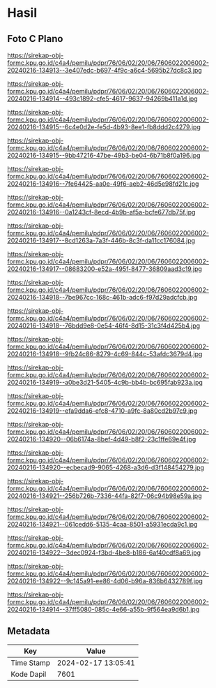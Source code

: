 # Hasil

## Foto C Plano

https://sirekap-obj-formc.kpu.go.id/c4a4/pemilu/pdpr/76/06/02/20/06/7606022006002-20240216-134913--3e407edc-b697-4f9c-a6c4-5695b27dc8c3.jpg

https://sirekap-obj-formc.kpu.go.id/c4a4/pemilu/pdpr/76/06/02/20/06/7606022006002-20240216-134914--493c1892-cfe5-4617-9637-94269b411a1d.jpg

https://sirekap-obj-formc.kpu.go.id/c4a4/pemilu/pdpr/76/06/02/20/06/7606022006002-20240216-134915--6c4e0d2e-fe5d-4b93-8ee1-fb8ddd2c4279.jpg

https://sirekap-obj-formc.kpu.go.id/c4a4/pemilu/pdpr/76/06/02/20/06/7606022006002-20240216-134915--9bb47216-47be-49b3-be04-6b71b8f0a196.jpg

https://sirekap-obj-formc.kpu.go.id/c4a4/pemilu/pdpr/76/06/02/20/06/7606022006002-20240216-134916--7fe64425-aa0e-49f6-aeb2-46d5e98fd21c.jpg

https://sirekap-obj-formc.kpu.go.id/c4a4/pemilu/pdpr/76/06/02/20/06/7606022006002-20240216-134916--0a1243cf-8ecd-4b9b-af5a-bcfe677db75f.jpg

https://sirekap-obj-formc.kpu.go.id/c4a4/pemilu/pdpr/76/06/02/20/06/7606022006002-20240216-134917--8cd1263a-7a3f-446b-8c3f-da11cc176084.jpg

https://sirekap-obj-formc.kpu.go.id/c4a4/pemilu/pdpr/76/06/02/20/06/7606022006002-20240216-134917--08683200-e52a-495f-8477-36809aad3c19.jpg

https://sirekap-obj-formc.kpu.go.id/c4a4/pemilu/pdpr/76/06/02/20/06/7606022006002-20240216-134918--7be967cc-168c-461b-adc6-f97d29adcfcb.jpg

https://sirekap-obj-formc.kpu.go.id/c4a4/pemilu/pdpr/76/06/02/20/06/7606022006002-20240216-134918--76bdd9e8-0e54-46f4-8d15-31c3f4d425b4.jpg

https://sirekap-obj-formc.kpu.go.id/c4a4/pemilu/pdpr/76/06/02/20/06/7606022006002-20240216-134918--9fb24c86-8279-4c69-844c-53afdc3679d4.jpg

https://sirekap-obj-formc.kpu.go.id/c4a4/pemilu/pdpr/76/06/02/20/06/7606022006002-20240216-134919--a0be3d21-5405-4c9b-bb4b-bc695fab923a.jpg

https://sirekap-obj-formc.kpu.go.id/c4a4/pemilu/pdpr/76/06/02/20/06/7606022006002-20240216-134919--efa9dda6-efc8-4710-a9fc-8a80cd2b97c9.jpg

https://sirekap-obj-formc.kpu.go.id/c4a4/pemilu/pdpr/76/06/02/20/06/7606022006002-20240216-134920--06b6174a-8bef-4d49-b8f2-23c1ffe69e4f.jpg

https://sirekap-obj-formc.kpu.go.id/c4a4/pemilu/pdpr/76/06/02/20/06/7606022006002-20240216-134920--ecbecad9-9065-4268-a3d6-d3f148454279.jpg

https://sirekap-obj-formc.kpu.go.id/c4a4/pemilu/pdpr/76/06/02/20/06/7606022006002-20240216-134921--256b726b-7336-44fa-82f7-06c94b98e59a.jpg

https://sirekap-obj-formc.kpu.go.id/c4a4/pemilu/pdpr/76/06/02/20/06/7606022006002-20240216-134921--061cedd6-5135-4caa-8501-a5931ecda9c1.jpg

https://sirekap-obj-formc.kpu.go.id/c4a4/pemilu/pdpr/76/06/02/20/06/7606022006002-20240216-134922--3dec0924-f3bd-4be8-b186-6af40cdf8a69.jpg

https://sirekap-obj-formc.kpu.go.id/c4a4/pemilu/pdpr/76/06/02/20/06/7606022006002-20240216-134922--9c145a91-ee86-4d06-b96a-836b6432789f.jpg

https://sirekap-obj-formc.kpu.go.id/c4a4/pemilu/pdpr/76/06/02/20/06/7606022006002-20240216-134914--37ff5080-085c-4e66-a55b-9f564ea9d6b1.jpg


## Metadata

| Key        | Value               |
| ---------- | ------------------- |
| Time Stamp | 2024-02-17 13:05:41 |
| Kode Dapil | 7601                |



